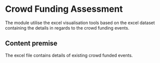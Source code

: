 # Crowd Funding Assessment

The module utilise the excel visualisation tools based on the excel dataset containing the details in regards to the crowd funding events.

## Content premise
The excel file contains details of existing crowd funded events.
